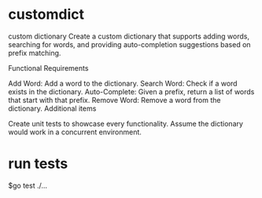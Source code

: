 # customdict
custom dictionary
Create a custom dictionary that supports adding words, searching for words, and providing auto-completion suggestions based on prefix matching.

Functional Requirements

Add Word: Add a word to the dictionary.
Search Word: Check if a word exists in the dictionary.
Auto-Complete: Given a prefix, return a list of words that start with that prefix.
Remove Word: Remove a word from the dictionary.
Additional items

Create unit tests to showcase every functionality.
Assume the dictionary would work in a concurrent environment.


# run tests

$go test ./...
